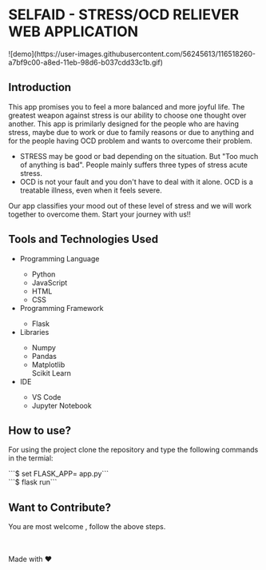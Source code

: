 <h1> SELFAID - STRESS/OCD RELIEVER WEB APPLICATION </h1>
![demo](https://user-images.githubusercontent.com/56245613/116518260-a7bf9c00-a8ed-11eb-98d6-b037cdd33c1b.gif)

<h2> Introduction </h2>
<p>This app promises you to feel a more balanced and more joyful life. The greatest weapon against stress is our ability to choose one thought over another. This app is primilarly designed for the people who are having stress, maybe due to work or due to family reasons or due to anything and for the people having OCD problem and wants to overcome their problem. <br></p>
<ul> 
  <li> STRESS may be good or bad depending on the situation. But "Too much of anything is bad". People mainly suffers three types of stress acute stress.</li>
  <li> OCD is not your fault and you don't have to deal with it alone. OCD is a treatable illness, even when it feels severe.  </li>
</ul>
<p>Our app classifies your mood out of these level of stress and we will work together to overcome them. Start your journey with us!!</p>

<h2> Tools and Technologies Used </h2>
<ul>
  <li>Programming Language</li>
    <ul>
      <li>Python</li>
      <li>JavaScript</li>
      <li>HTML</li>
      <li>CSS</li>
    </ul>
  <li>Programming Framework</li>
    <ul>
      <li>Flask</li>
    </ul>
  <li>Libraries</li>
    <ul>
      <li>Numpy </li>
      <li>Pandas </li>
      <li>Matplotlib</li
      <li>Scikit Learn</li>
  </ul>
    <li>IDE</li>
    <ul>
      <li>VS Code</li>
      <li>Jupyter Notebook</li>
    </ul>
</ul>
<h2> How to use? </h2>
<p>For using the project clone the repository and type the following commands in the termial:</p>
```$ set FLASK_APP= app.py```<br>
```$ flask run```
<h2> Want to Contribute? </h2>
<p> You are most welcome , follow the above steps. </p>

<br>
<br> Made with ❤ 

